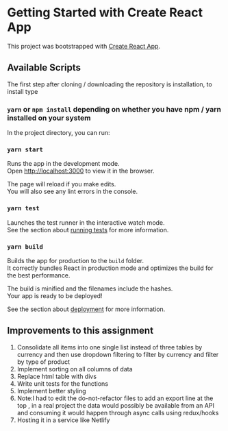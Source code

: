 # Getting Started with Create React App

This project was bootstrapped with [Create React App](https://github.com/facebook/create-react-app).

## Available Scripts

The first step after cloning / downloading the repository is installation, to install type

### `yarn` or `npm install` depending on whether you have npm / yarn installed on your system

In the project directory, you can run:

### `yarn start`

Runs the app in the development mode.\
Open [http://localhost:3000](http://localhost:3000) to view it in the browser.

The page will reload if you make edits.\
You will also see any lint errors in the console.

### `yarn test`

Launches the test runner in the interactive watch mode.\
See the section about [running tests](https://facebook.github.io/create-react-app/docs/running-tests) for more information.

### `yarn build`

Builds the app for production to the `build` folder.\
It correctly bundles React in production mode and optimizes the build for the best performance.

The build is minified and the filenames include the hashes.\
Your app is ready to be deployed!

See the section about [deployment](https://facebook.github.io/create-react-app/docs/deployment) for more information.

## Improvements to this assignment

1. Consolidate all items into one single list instead of three tables by currency and then use dropdown filtering to filter by currency and filter by type of product
2. Implement sorting on all columns of data
3. Replace html table with divs
4. Write unit tests for the functions
5. Implement better styling
6. Note:I had to edit the do-not-refactor files to add an export line at the top , in a real project the data would possibly be available from an API and consuming it would happen through async calls using redux/hooks
7. Hosting it in a service like Netlify

